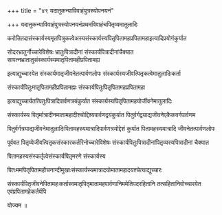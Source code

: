 +++
title = "४९ यदातुकन्याविवाहंपुत्रस्योपनयनं"

+++
यदातुकन्याविवाहंपुत्रस्योपनयनंप्रथमविवाहंचपितृव्यमातुलादिः

करोतितदासंस्कार्यस्यमृतपित्रुकत्वेअस्यसंस्कार्यस्यपितृपितामहप्रपितामहाइत्यादिप्रयोगंकुर्यात

सोदरभ्रातुर्नोच्चारेविशेषः भ्रातुःपित्रादीनां संस्कार्यपित्रादीनांचैक्यात सापत्नभ्रातातुसंस्कार्यस्यमातृपितामहीप्रपितामह्य

इत्याद्युच्चारयेत संस्कार्यमातृजीवनेतत्पार्वणलोपः संस्कार्यस्यजीवत्पितृकत्वेमातुलादिःकर्ता

संस्कार्यपितुःमातृपितामहीप्रपितामह्यः संस्कार्यपितुःपितृपितामहप्रपितामहा

इत्याद्युच्चार्यतत्पितुःपित्रादिपार्वणत्रयंकुर्यात संस्कार्यस्यपितृपितामहयोर्जीवनेमातुलादिः

संस्कार्यस्य पितृर्मात्रादीनमातामहादीश्चोद्दिश्यपार्वणद्वयंकुर्यात पितुर्वर्गद्वयाद्यजीवनेएकैकवर्गपार्वणम

पितुर्वर्गत्रयाद्यजीवनेमातुलादिःपितामहस्यमात्रादिपार्वणत्रयोद्देशं कुर्यात पितामहस्यमात्रादि जीवनेतत्पार्वणलोपः

पूर्ववत पितृव्येजीवत्पितृकसंस्कारकर्तरिनोच्चारेविशेषः संस्कार्यपितुःपित्रादीनांपितृव्यस्यपित्रादीनां चैक्यात

पितामहस्यसंस्कर्तृत्वेसंस्कार्यपितृमरणे संस्कार्यस्य

पितःममपितृपितामहौचनान्दीमुखाःसंस्कार्यस्यमात्रादयोमातामहादयश्चेत्याद्युच्चारः

संस्कार्यपितृजीवनेपितामहःकर्तास्वमातृपितृमातामहपार्वणानिममेतिपदरहितानि तत्सहितानिवोच्चारयेत एवंप्रपितामहेकर्तर्यपि

योज्यम ॥
